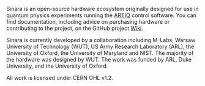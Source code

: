 Sinara is an open-source hardware ecosystem originally designed for use in quantum physics experiments running the [ARTIQ](https://m-labs.hk/artiq/) control software. You can find documentation, including advice on purchasing hardware or contributing to the project, on the GitHub project [Wiki](https://github.com/m-labs/sinara/wiki).

Sinara is currently developed by a collaboration including M-Labs, Warsaw University of Technology (WUT), US Army Research Laboratory (ARL), the University of Oxford, the University of Maryland and NIST. The majority of the hardware was designed by WUT. The work was funded by ARL, Duke University, and the University of Oxford. 

All work is licensed under CERN OHL v1.2. 
